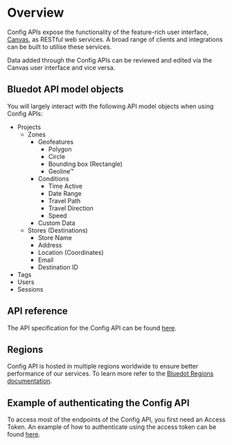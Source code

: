 Overview
=====================

Config APIs expose the functionality of the feature-rich user interface, [Canvas](../../Canvas/Overview.md), as RESTful web services. A broad range of clients and integrations can be built to utilise these services.

Data added through the Config APIs can be reviewed and edited via the Canvas user interface and vice versa.

Bluedot API model objects
-------------------------

You will largely interact with the following API model objects when using Config APIs:

*   Projects
    *   Zones
        *   Geofeatures
            *   Polygon
            *   Circle
            *   Bounding box (Rectangle)
            *   Geoline™
        *   Conditions
            *   Time Active
            *   Date Range
            *   Travel Path
            *   Travel Direction
            *   Speed
        *   Custom Data
    *   Stores (Destinations)
        *   Store Name
        *   Address
        *   Location (Coordinates)
        *   Email
        *   Destination ID
*   Tags
*   Users
*   Sessions

API reference
-------------

The API specification for the Config API can be found [here](https://config-docs.bluedot.io/).

Regions
-------

Config API is hosted in multiple regions worldwide to ensure better performance of our services. To learn more refer to the [Bluedot Regions documentation](../../Regions%20URLs.md).

Example of authenticating the Config API
----------------------------------------

To access most of the endpoints of the Config API, you first need an Access Token. An example of how to authenticate using the access token can be found [here](./How%20to%20authenticate%20with%20Config%20API.md).